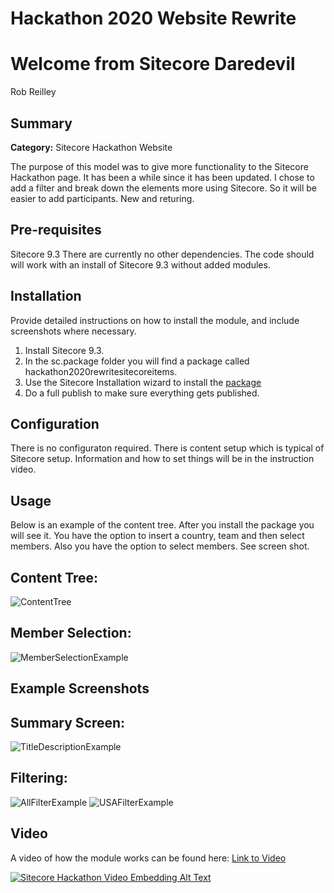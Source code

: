 # Hackathon 2020 Website Rewrite

# Welcome from Sitecore Daredevil

Rob Reilley

## Summary

**Category:** Sitecore Hackathon Website

The purpose of this model was to give more functionality to the Sitecore Hackathon page. It has been a while since it has been updated. I chose to add a filter and break down the elements more using Sitecore. So it will be easier to add participants. New and returing.

## Pre-requisites
Sitecore 9.3
There are currently no other dependencies. The code should will work with an install of Sitecore 9.3 without added modules.

## Installation

Provide detailed instructions on how to install the module, and include screenshots where necessary.
1. Install Sitecore 9.3.
2. In the sc.package folder you will find a package called hackathon2020rewritesitecoreitems.
3. Use the Sitecore Installation wizard to install the [package](sc.package/hackathon2020rewritesitecoreitems.zip)
4. Do a full publish to make sure everything gets published.

## Configuration

There is no configuraton required. There is content setup which is typical of Sitecore setup. Information and how to set things will be in the instruction video.

## Usage

Below is an example of the content tree. After you install the package you will see it. You have the option to insert a country, team and then select members. Also you have the option to select members. See screen shot.

## Content Tree:
![ContentTree](images/ContentTree.png?raw=true "ContentTree")

## Member Selection:
![MemberSelectionExample](images/MemberSelectionExample.png?raw=true "MemberSelectionExample")

## Example Screenshots

## Summary Screen:
![TitleDescriptionExample](images/TitleDescriptionExample.png?raw=true "TitleDescriptionExample")

## Filtering:
![AllFilterExample](images/AllFilterExample.png?raw=true "AllFilterExample")
![USAFilterExample](images/USAFilterExample.png?raw=true "USAFilterExample")

## Video

A video of how the module works can be found here: [Link to Video](https://www.youtube.com/watch?v=1J6iUyd8hUo)

[![Sitecore Hackathon Video Embedding Alt Text](images/superheroesassemble.png?raw=true)](https://www.youtube.com/watch?v=1J6iUyd8hUo)
